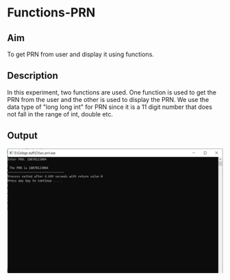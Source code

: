 # Functions-PRN
## Aim
To get PRN from user and display it using functions.
## Description
In this experiment, two functions are used. One function is used to get the PRN from the user and the other is used to display the PRN. We use the data type of "long long int" for PRN since it is a 11 digit number that does not fall in the range of int, double etc. 
## Output
![alt text](https://github.com/aashnamidha/Functions-PRN/blob/master/prn1.jpg "Prn with functions")
